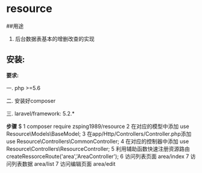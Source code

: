 # resource
##用途
1. 后台数据表基本的增删改查的实现

## 安装:
**要求:**

一. php >=5.6

二. 安装好composer

三. laravel/framework: 5.2.*

**步骤**
$ 1 composer require zsping1989/resource
  2 在对应的模型中添加 use Resource\Models\BaseModel;
  3 在app/Http/Controllers/Controller.php添加use Resource\Controllers\CommonController;
  4 在对应的控制器中添加 use Resource\Controllers\ResourceController;
  5 利用辅助函数快速注册资源路由  createRessorceRoute('area','AreaController');
  6 访问列表页面 area/index
  7 访问列表数据 area/list
  7 访问编辑页面 area/edit
